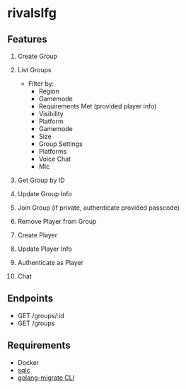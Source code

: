 # rivalslfg

## Features

1. Create Group
2. List Groups
   - Filter by:
     -  Region
     -  Gamemode
     -  Requirements Met (provided player info)
     -  Visibility
     -  Platform
     -  Gamemode
     -  Size
     -  Group Settings
       - Platforms
       - Voice Chat
       - Mic  
3. Get Group by ID
4. Update Group Info
5. Join Group (if private, authenticate provided passcode)
6. Remove Player from Group

7. Create Player
8. Update Player Info
9.  Authenticate as Player

10. Chat

## Endpoints

- GET /groups/:id
- GET /groups


## Requirements
- Docker
- [sqlc](https://docs.sqlc.dev/en/stable/overview/install.html)
- [golang-migrate CLI](https://github.com/golang-migrate/migrate/tree/master/cmd/migrate)